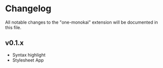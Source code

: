 # Changelog

All notable changes to the "one-monokai" extension will be documented in this file.

## v0.1.x

- Syntax highlight
- Stylesheet App
